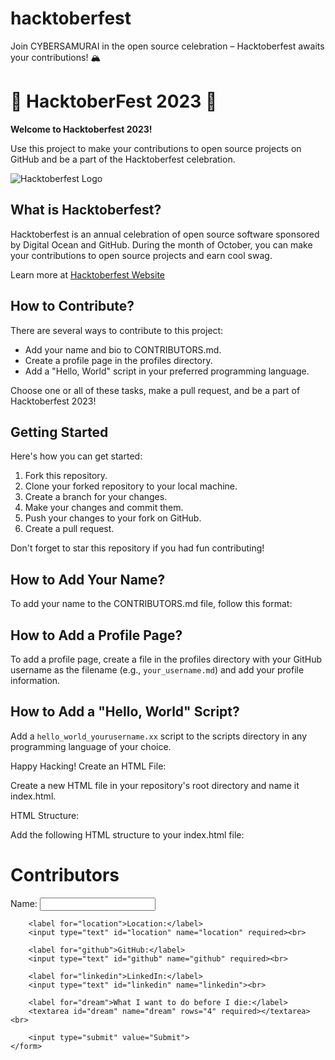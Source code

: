 # hacktoberfest
Join CYBERSAMURAI in the open source celebration – Hacktoberfest awaits your contributions! 🏔
# 🎃 HacktoberFest 2023 🎃

**Welcome to Hacktoberfest 2023!**

Use this project to make your contributions to open source projects on GitHub and be a part of the Hacktoberfest celebration. 

![Hacktoberfest Logo](link-to-your-image)

## What is Hacktoberfest?

Hacktoberfest is an annual celebration of open source software sponsored by Digital Ocean and GitHub. During the month of October, you can make your contributions to open source projects and earn cool swag.

Learn more at [Hacktoberfest Website](https://hacktoberfest.digitalocean.com/)

## How to Contribute?

There are several ways to contribute to this project:

- Add your name and bio to CONTRIBUTORS.md.
- Create a profile page in the profiles directory.
- Add a "Hello, World" script in your preferred programming language.

Choose one or all of these tasks, make a pull request, and be a part of Hacktoberfest 2023!

## Getting Started

Here's how you can get started:

1. Fork this repository.
2. Clone your forked repository to your local machine.
3. Create a branch for your changes.
4. Make your changes and commit them.
5. Push your changes to your fork on GitHub.
6. Create a pull request.

Don't forget to star this repository if you had fun contributing!

## How to Add Your Name?

To add your name to the CONTRIBUTORS.md file, follow this format:

## How to Add a Profile Page?

To add a profile page, create a file in the profiles directory with your GitHub username as the filename (e.g., `your_username.md`) and add your profile information.

## How to Add a "Hello, World" Script?

Add a `hello_world_yourusername.xx` script to the scripts directory in any programming language of your choice.

Happy Hacking!
Create an HTML File:

Create a new HTML file in your repository's root directory and name it index.html.

HTML Structure:

Add the following HTML structure to your index.html file:
<!DOCTYPE html>
<html lang="en">
<head>
    <meta charset="UTF-8">
    <meta name="viewport" content="width=device-width, initial-scale=1.0">
    <title>Contributors</title>
</head>
<body>
    <h1>Contributors</h1>
    <form action="process_form.php" method="post">
        <label for="name">Name:</label>
        <input type="text" id="name" name="name" required><br>

        <label for="location">Location:</label>
        <input type="text" id="location" name="location" required><br>

        <label for="github">GitHub:</label>
        <input type="text" id="github" name="github" required><br>

        <label for="linkedin">LinkedIn:</label>
        <input type="text" id="linkedin" name="linkedin"><br>

        <label for="dream">What I want to do before I die:</label>
        <textarea id="dream" name="dream" rows="4" required></textarea><br>

        <input type="submit" value="Submit">
    </form>
</body>
</html>
